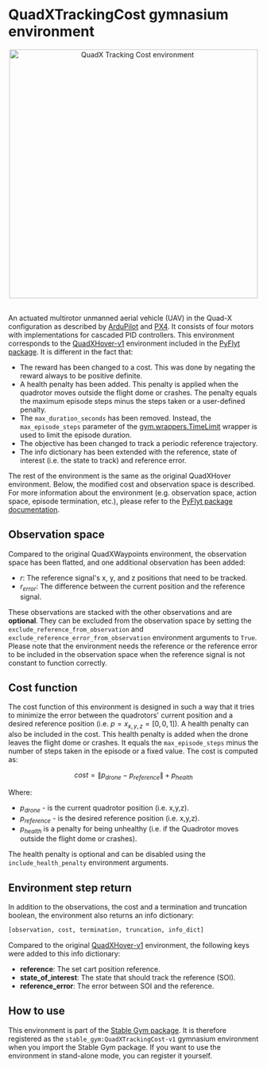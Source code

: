 # QuadXTrackingCost gymnasium environment

<div align="center">
    <img src="https://github.com/rickstaa/stable-gym/assets/17570430/948e5e9a-3739-478b-b5fb-452c571d096e" alt="QuadX Tracking Cost environment" width="500px">
</div>
</br>

An actuated multirotor unmanned aerial vehicle (UAV) in the Quad-X configuration as described by [ArduPilot](https://ardupilot.org/copter/docs/connect-escs-and-motors.html) and [PX4](https://docs.px4.io/main/en/airframes/airframe_reference.html#quadrotor-x). It consists of four motors with implementations for cascaded PID controllers. This environment corresponds to the [QuadXHover-v1](https://jjshoots.github.io/PyFlyt/documentation/gym_envs/quadx_envs/quadx_hover_env.html) environment included in the [PyFlyt package](https://jjshoots.github.io/PyFlyt/index.html). It is different in the fact that:

*   The reward has been changed to a cost. This was done by negating the reward always to be positive definite.
*   A health penalty has been added. This penalty is applied when the quadrotor moves outside the flight dome or crashes. The penalty equals the maximum episode steps minus the steps taken or a user-defined penalty.
*   The `max_duration_seconds` has been removed. Instead, the `max_episode_steps` parameter of the [gym.wrappers.TimeLimit](https://gymnasium.farama.org/api/wrappers/misc_wrappers/#gymnasium.wrappers.TimeLimit) wrapper is used to limit the episode duration.
*   The objective has been changed to track a periodic reference trajectory.
*   The info dictionary has been extended with the reference, state of interest (i.e. the state to track) and reference error.

The rest of the environment is the same as the original QuadXHover environment. Below, the modified cost and observation space is described. For more information about the environment (e.g. observation space, action space, episode termination, etc.), please refer to the [PyFlyt package documentation](https://jjshoots.github.io/PyFlyt/index.html).

## Observation space

Compared to the original QuadXWaypoints environment, the observation space has been flatted, and one additional observation has been added:

*   $r$: The reference signal's x, y, and z positions that need to be tracked.
*   $r_{error}$: The difference between the current position and the reference signal.

These observations are stacked with the other observations and are **optional**. They can be excluded from the observation space by setting the `exclude_reference_from_observation` and `exclude_reference_error_from_observation` environment arguments to `True`. Please note that the environment needs the reference or the reference error to be included in the observation space when the reference signal is not constant to function correctly.

## Cost function

The cost function of this environment is designed in such a way that it tries to minimize the error between the quadrotors' current position and a desired reference position (i.e. $p=x_{x,y,z}=[0,0,1]$). A health penalty can also be included in the cost. This health penalty is added when the drone leaves the flight dome or crashes. It equals the `max_episode_steps` minus the number of steps taken in the episode or a fixed value. The cost is computed as:

$$
cost = \| p_{drone} - p_{reference} \| + p_{health}
$$

Where:

*   $p_{drone}$ - is the current quadrotor position (i.e. x,y,z).
*   $p_{reference}$ - is the desired reference position (i.e. x,y,z).
*   $p_{health}$ is a penalty for being unhealthy (i.e. if the Quadrotor moves outside the flight dome or crashes).

The health penalty is optional and can be disabled using the `include_health_penalty` environment arguments.

## Environment step return

In addition to the observations, the cost and a termination and truncation boolean, the environment also returns an info dictionary:

```python
[observation, cost, termination, truncation, info_dict]
```

Compared to the original [QuadXHover-v1](https://jjshoots.github.io/PyFlyt/documentation/gym_envs/quadx_envs/quadx_hover_env.html) environment, the following keys were added to this info dictionary:

*   **reference**: The set cart position reference.
*   **state\_of\_interest**: The state that should track the reference (SOI).
*   **reference\_error**: The error between SOI and the reference.

## How to use

This environment is part of the [Stable Gym package](https://github.com/rickstaa/stable-gym). It is therefore registered as the `stable_gym:QuadXTrackingCost-v1` gymnasium environment when you import the Stable Gym package. If you want to use the environment in stand-alone mode, you can register it yourself.
